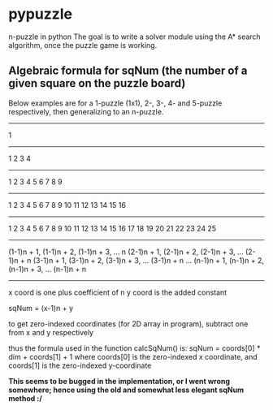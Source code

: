 # pypuzzle
n-puzzle in python
The goal is to write a solver module using the A* search algorithm, once the puzzle game is working.

## Algebraic formula for sqNum (the number of a given square on the puzzle board)

Below examples are for a 1-puzzle (1x1), 2-, 3-, 4- and 5-puzzle respectively, then generalizing to an n-puzzle.

____
1
____
1 2
3 4
____
1 2 3
4 5 6
7 8 9
____
1   2  3  4
5   6  7  8
9  10 11 12
13 14 15 16
____
1   2  3  4  5
6   7  8  9 10
11 12 13 14 15
16 17 18 19 20
21 22 23 24 25
____
(1-1)n + 1, (1-1)n + 2, (1-1)n + 3, ... n
(2-1)n + 1, (2-1)n + 2, (2-1)n + 3, ... (2-1)n + n
(3-1)n + 1, (3-1)n + 2, (3-1)n + 3, ... (3-1)n + n
...
(n-1)n + 1, (n-1)n + 2, (n-1)n + 3, ... (n-1)n + n
____

x coord is one plus coefficient of n
y coord is the added constant

sqNum = (x-1)n + y

to get zero-indexed coordinates (for 2D array in program), subtract one from x and y respectively

thus the formula used in the function calcSqNum() is:
sqNum = coords[0] * dim + coords[1] + 1
where coords[0] is the zero-indexed x coordinate, and coords[1] is the zero-indexed y-coordinate

**This seems to be bugged in the implementation, or I went wrong somewhere; hence using the old and somewhat less elegant sqNum method :/**